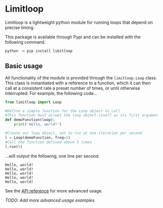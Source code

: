 # __Limitloop__

Limitloop is a lightweight python module for running loops that depend on precise timing.

This package is available through Pypi and can be installed with the following command.

```sh
python -m pip install limitloop
```

## Basic usage

All functionality of the module is provided through the `limitloop.Loop` class. This class is instantiated with a reference to a function, which it can then call at a consistent rate a preset number of times, or until otherwise interrupted. For example, the following code...

```python
from limitloop import Loop

#Define a simple function for the Loop object to call
#This function must accept the loop object itself as its first argument
def demoFunction(loop):
    print('Hello, world!')

#Create our loop object, set to run at one iteration per second
l = Loop(demoFunction, freq=1)
#Call the function defined above 5 times
l.run(5)
```
...will output the following, one line per second.
```
Hello, world!
Hello, world!
Hello, world!
Hello, world!
Hello, world!
```
See the [API reference](api_reference.md) for more advanced usage.

*TODO: Add more advanced usage examples*
